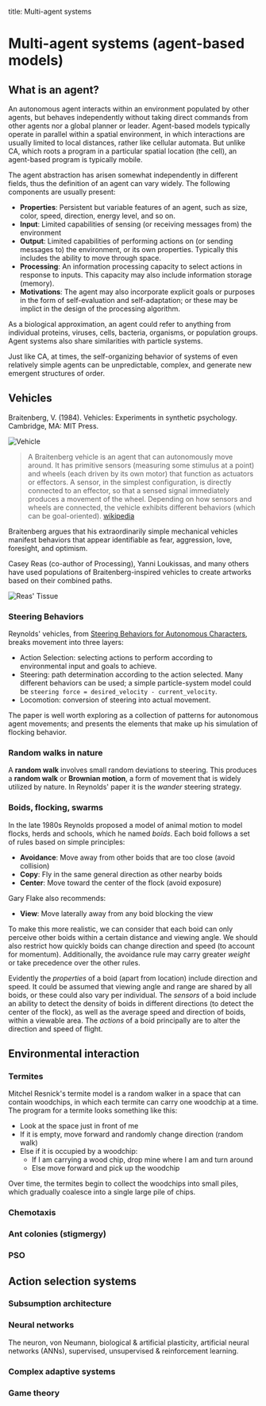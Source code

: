 title: Multi-agent systems


# Multi-agent systems (agent-based models)

## What is an agent?

An autonomous agent interacts within an environment populated by other agents, but behaves independently without taking direct commands from other agents nor a global planner or leader. Agent-based models typically operate in parallel within a spatial environment, in which interactions are usually limited to local distances, rather like cellular automata. But unlike CA, which roots a program in a particular spatial location (the cell), an agent-based program is typically mobile. 

The agent abstraction has arisen somewhat independently in different fields, thus the definition of an agent can vary widely. The following components are usually present:

- **Properties**: Persistent but variable features of an agent, such as size, color, speed, direction, energy level, and so on. 
- **Input**: Limited capabilities of sensing (or receiving messages from) the environment
- **Output**: Limited capabilities of performing actions on (or sending messages to) the environment, or its own properties. Typically this includes the ability to move through space.
- **Processing**: An information processing capacity to select actions in response to inputs. This capacity may also include information storage (memory).
- **Motivations**: The agent may also incorporate explicit goals or purposes in the form of self-evaluation and self-adaptation; or these may be implict in the design of the processing algorithm.

As a biological approximation, an agent could refer to anything from individual proteins, viruses, cells, bacteria, organisms, or population groups. Agent systems also share similarities with particle systems.

Just like CA, at times, the self-organizing behavior of systems of even relatively simple agents can be unpredictable, complex, and generate new emergent structures of order. 

## Vehicles

Braitenberg, V. (1984). Vehicles: Experiments in synthetic psychology. Cambridge, MA: MIT Press. 

![Vehicle](http://www.ini.uzh.ch/~conradt/research/BraitenbergVehicle/Braitenberg%20Vehikels_files/BVinh.jpg)

> A Braitenberg vehicle is an agent that can autonomously move around. It has primitive sensors (measuring some stimulus at a point) and wheels (each driven by its own motor) that function as actuators or effectors. A sensor, in the simplest configuration, is directly connected to an effector, so that a sensed signal immediately produces a movement of the wheel. Depending on how sensors and wheels are connected, the vehicle exhibits different behaviors (which can be goal-oriented).  [wikipedia](http://en.wikipedia.org/wiki/Braitenberg_vehicle)

Braitenberg argues that his extraordinarily simple mechanical vehicles manifest behaviors that appear identifiable as fear, aggression, love, foresight, and optimism.

Casey Reas (co-author of Processing), Yanni Loukissas, and many others have used populations of Braitenberg-inspired vehicles to create artworks based on their combined paths.

![Reas' Tissue](http://reas.com/tissue_p/reas_tissue_p_13.jpg)

### Steering Behaviors

Reynolds' vehicles, from [Steering Behaviors for Autonomous Characters](http://www.red3d.com/cwr/steer/gdc99/), breaks movement into three layers:

- Action Selection: selecting actions to perform according to environmental input and goals to achieve. 
- Steering: path determination according to the action selected. Many different behaviors can be used; a simple particle-system model could be ```steering force = desired_velocity - current_velocity```.
- Locomotion: conversion of steering into actual movement.

The paper is well worth exploring as a collection of patterns for autonomous agent movements; and presents the elements that make up his simulation of flocking behavior.

### Random walks in nature

A **random walk** involves small random deviations to steering. This produces a **random walk** or **Brownian motion**, a form of movement that is widely utilized by nature. In Reynolds' paper it is the *wander* steering strategy.

### Boids, flocking, swarms

In the late 1980s Reynolds proposed a model of animal motion to model flocks, herds and schools, which he named *boids*. Each boid follows a set of rules based on simple principles:

- **Avoidance**: Move away from other boids that are too close (avoid collision)
- **Copy**: Fly in the same general direction as other nearby boids
- **Center**: Move toward the center of the flock (avoid exposure)

Gary Flake also recommends:

- **View**: Move laterally away from any boid blocking the view

To make this more realistic, we can consider that each boid can only perceive other boids within a certain distance and viewing angle. We should also restrict how quickly boids can change direction and speed (to account for momentum). Additionally, the avoidance rule may carry greater *weight* or take precedence over the other rules.

Evidently the *properties* of a boid (apart from location) include direction and speed. It could be assumed that viewing angle and range are shared by all boids, or these could also vary per individual. The *sensors* of a boid include an ability to detect the density of boids in different directions (to detect the center of the flock), as well as the average speed and direction of boids, within a viewable area. The *actions* of a boid principally are to alter the direction and speed of flight. 




## Environmental interaction

### Termites

Mitchel Resnick's termite model is a random walker in a space that can contain woodchips, in which each termite can carry one woodchip at a time. The program for a termite looks something like this:

- Look at the space just in front of me
- If it is empty, move forward and randomly change direction (random walk)
- Else if it is occupied by a woodchip:
	- If I am carrying a wood chip, drop mine where I am and turn around
	- Else move forward and pick up the woodchip
	
Over time, the termites begin to collect the woodchips into small piles, which gradually coalesce into a single large pile of chips.


### Chemotaxis

### Ant colonies (stigmergy)

### PSO

## Action selection systems

### Subsumption architecture

### Neural networks

The neuron, von Neumann, biological & artificial plasticity, artificial neural networks (ANNs), supervised, unsupervised & reinforcement learning.

### Complex adaptive systems

### Game theory

